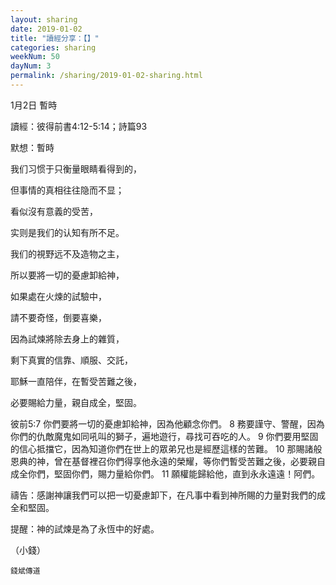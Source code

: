 ```yaml
---
layout: sharing
date: 2019-01-02
title: "讀經分享：【】"
categories: sharing
weekNum: 50
dayNum: 3
permalink: /sharing/2019-01-02-sharing.html
---
```


1月2日 暫時

讀經：彼得前書4:12-5:14；詩篇93

默想：暫時

我们习惯于只衡量眼睛看得到的，

但事情的真相往往隐而不显；

看似沒有意義的受苦，

实则是我们的认知有所不足。

我们的視野远不及造物之主，

所以要將一切的憂慮卸給神，

如果處在火煉的試驗中，

請不要奇怪，倒要喜樂，

因為試煉將除去身上的雜質，

剩下真實的信靠、順服、交託，

耶穌一直陪伴，在暫受苦難之後，

必要賜給力量，親自成全，堅固。

彼前5:7 你們要將一切的憂慮卸給神，因為他顧念你們。 8 務要謹守、警醒，因為你們的仇敵魔鬼如同吼叫的獅子，遍地遊行，尋找可吞吃的人。 9 你們要用堅固的信心抵擋它，因為知道你們在世上的眾弟兄也是經歷這樣的苦難。 10 那賜諸般恩典的神，曾在基督裡召你們得享他永遠的榮耀，等你們暫受苦難之後，必要親自成全你們，堅固你們，賜力量給你們。 11 願權能歸給他，直到永永遠遠！阿們。

禱告：感謝神讓我們可以把一切憂慮卸下，在凡事中看到神所賜的力量對我們的成全和堅固。

提醒：神的試煉是為了永恆中的好處。

（小錢）


`錢斌傳道`
